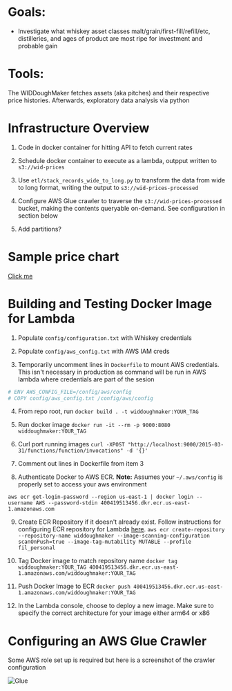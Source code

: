 # Goals:
 - Investigate what whiskey asset classes malt/grain/first-fill/refill/etc, distilleries, and ages of product are most ripe for investment and probable gain
 
# Tools:
The WIDDoughMaker fetches assets (aka pitches) and their respective price histories. Afterwards, exploratory data analysis via python

# Infrastructure Overview

1. Code in docker container for hitting API to fetch current rates

2. Schedule docker container to execute as a lambda, outpput written to `s3://wid-prices`

3. Use `etl/stack_records_wide_to_long.py` to transform the data from wide to long format, writing the output to `s3://wid-prices-processed`

4. Configure AWS Glue crawler to traverse the `s3://wid-prices-processed` bucket, making the contents queryable on-demand. See configuration in section below

5. Add partitions? 

# Sample price chart
[Click me](https://www.whiskyinvestdirect.com/tullibardine/2015/Q4/BBF/chart.do)

# Building and Testing Docker Image for Lambda
1. Populate `config/configuration.txt` with Whiskey credentials

2. Populate `config/aws_config.txt` with AWS IAM creds

3. Temporarily uncomment lines in `Dockerfile` to mount AWS credentials. This isn't necessary in production as
command will be run in AWS lambda where credentials are part of the sesion
```Dockerfile
# ENV AWS_CONFIG_FILE=/config/aws/config
# COPY config/aws_config.txt /config/aws/config
```

4. From repo root, run
`docker build . -t widdoughmaker:YOUR_TAG`

5. Run docker image
`docker run -it --rm -p 9000:8080 widdoughmaker:YOUR_TAG`

6. Curl port running images
`curl -XPOST "http://localhost:9000/2015-03-31/functions/function/invocations" -d '{}'`

7. Comment out lines in Dockerfile from item 3

8. Authenticate Docker to AWS ECR.
**Note:** Assumes your `~/.aws/config` is properly set to access your aws environment 

`aws ecr get-login-password --region us-east-1 | docker login --username AWS --password-stdin 400419513456.dkr.ecr.us-east-1.amazonaws.com`

9. Create ECR Repository if it doesn't already exist. Follow instructions for configuring ECR repository for Lambda [here](https://docs.aws.amazon.com/lambda/latest/dg/gettingstarted-images.html#configuration-images-update).
`aws ecr create-repository --repository-name widdoughmaker --image-scanning-configuration scanOnPush=true --image-tag-mutability MUTABLE --profile fil_personal`

10. Tag Docker image to match repository name
`docker tag  widdoughmaker:YOUR_TAG 400419513456.dkr.ecr.us-east-1.amazonaws.com/widdoughmaker:YOUR_TAG`

11. Push Docker Image to ECR
`docker push 400419513456.dkr.ecr.us-east-1.amazonaws.com/widdoughmaker:YOUR_TAG`
12. In the Lambda console, choose to deploy a new image. Make sure to specify the correct architecture for your image
either arm64 or x86

# Configuring an AWS Glue Crawler

Some AWS role set up is required but here is a screenshot of the crawler configuration

![Glue]('images/aws_glue_crawler_config.png')

